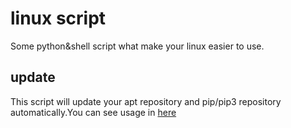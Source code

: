 # linux script
Some python&shell script what make your linux easier to use.

## update
This script will update your apt repository and pip/pip3 repository automatically.You can see usage in [here][1]

[1]:https://github.com/JokerShao/linuxscript/blob/master/update/README.md

